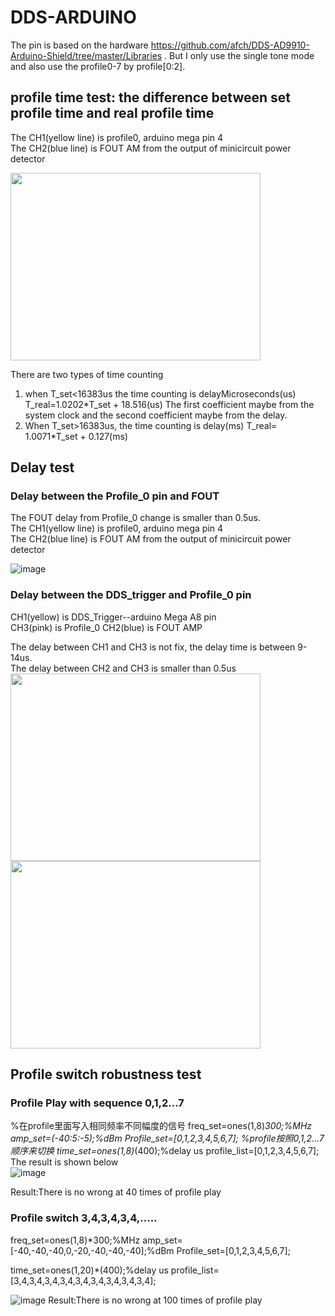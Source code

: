 # DDS-ARDUINO
The pin is based on the hardware https://github.com/afch/DDS-AD9910-Arduino-Shield/tree/master/Libraries .
But I only use the single tone mode and also use the profile0-7 by profile[0:2].

## profile time test: the difference between set profile time and real profile time

The CH1(yellow line) is profile0, arduino mega pin 4  
The CH2(blue line) is FOUT AM from the output of minicircuit power detector  

<img width="400" height="300" src="https://user-images.githubusercontent.com/39110126/134914087-31b6bee1-1f9e-481c-8c7d-2ab932efcbe8.png">

There are two types of time counting
1. when T_set<16383us the time counting is delayMicroseconds(us)
T_real=1.0202*T_set + 18.516(us)
The first coefficient maybe from the system clock and the second coefficient maybe from the delay.
2. When T_set>16383us, the time counting is delay(ms)
T_real= 1.0071*T_set + 0.127(ms)

## Delay test

### Delay between the Profile_0 pin and FOUT
The FOUT delay from Profile_0 change is smaller than 0.5us.  
The CH1(yellow line) is profile0, arduino mega pin 4  
The CH2(blue line) is FOUT AM from the output of minicircuit power detector 

![image](https://user-images.githubusercontent.com/39110126/134915241-a7110b08-5d69-41ec-b0a8-64f3f2b3328a.png)

### Delay between the DDS_trigger and Profile_0 pin
CH1(yellow) is DDS_Trigger--arduino Mega A8 pin  
CH3(pink) is Profile_0 
CH2(blue) is FOUT AMP  

The delay between CH1 and CH3 is not fix, the delay time is between 9-14us.  
The delay between CH2 and CH3 is smaller than 0.5us   
<img width="400" height="300" src="https://user-images.githubusercontent.com/39110126/134915860-c5fd5ed2-28d2-4823-9057-b69b65fdd74a.png">
<img width="400" height="300" src="https://user-images.githubusercontent.com/39110126/134915728-1bdd1d55-d368-44e1-adc8-843bd06bfaaf.png">

## Profile switch robustness test
### Profile Play with sequence 0,1,2…7
%在profile里面写入相同频率不同幅度的信号
freq_set=ones(1,8)*300;%MHz
amp_set=(-40:5:-5);%dBm
Profile_set=[0,1,2,3,4,5,6,7];
%profile按照0,1,2…7顺序来切换
time_set=ones(1,8)*(400);%delay us
profile_list=[0,1,2,3,4,5,6,7];
The result is shown below  
![image](https://user-images.githubusercontent.com/39110126/134920662-a24fb2f3-56b2-452b-931e-da9bee57f8e9.png)

Result:There is no wrong at 40 times of profile play


### Profile switch 3,4,3,4,3,4,.....

freq_set=ones(1,8)*300;%MHz
amp_set=[-40,-40,-40,0,-20,-40,-40,-40];%dBm
Profile_set=[0,1,2,3,4,5,6,7];

time_set=ones(1,20)*(400);%delay us
profile_list=[3,4,3,4,3,4,3,4,3,4,3,4,3,4,3,4,3,4];

![image](https://user-images.githubusercontent.com/39110126/134921404-088cbfb0-b210-4ab5-94f2-ab001602f79c.png)
Result:There is no wrong at 100 times of profile play

